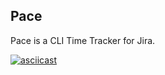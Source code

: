## Pace
Pace is a CLI Time Tracker for Jira. 

[![asciicast](https://asciinema.org/a/204973.png)](https://asciinema.org/a/204973?t=8)

